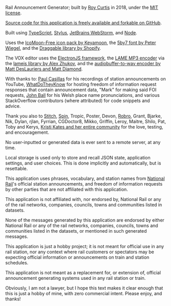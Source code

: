 Rail Announcement Generator; built by [Roy Curtis][0] in 2018, under the [MIT license][1].

[Source code for this application is freely available and forkable on GitHub][2].

Built using [TypeScript][3], [Stylus][4], [JetBrains WebStorm][5], and [Node][6].

Uses the [IcoMoon-Free icon pack by Keyamoon][7], the [5by7 font by Peter Wiegel][8], and
the [Draggable library by Shopify][9].

The VOX editor uses the [ElectronJS framework][18], the [LAME MP3 encoder][19] via the
[lamejs library by Alex Zhukov][20], and the [audiobuffer-to-wav encoder by
Matt DesLauriers and Matt Diamond][21].

With thanks to: [Paul Casillas][10] for his recordings of station announcements on
YouTube, [WhatDoTheyKnow][11] for hosting freedom of information request responses that
contain announcement data, "Mark" for making said FOI requests, [John Ball][17] for his
Welsh place name pronunciations, and various StackOverflow contributors (where attributed)
for code snippets and advice.

Thank you also to [Stitch][12], [Spin][13], Tropic, Poster, Devon, [Robro][14], Grant,
Bjarke, Nik, Dylan, rjlan, Fyrrian, CGDoctor8, Mikko, Griffin, Leroy, Maitre, Shilo, Pat,
Toby and Kerys, [Kristi Kates and her entire community][15] for the love, testing, and
encouragement.

No user-inputted or generated data is ever sent to a remote server, at any time.

Local storage is used only to store and recall JSON state, application settings, and user
choices. This is done implicitly and automatically, but is resettable.

This application uses phrases, vocabulary, and station names from [National Rail][16]'s
official station announcements, and freedom of information requests by other parties
that are not affiliated with this application.

This application is not affiliated with, nor endorsed by, National Rail or any of the rail
networks, companies, councils, towns and communities listed in datasets.

None of the messages generated by this application are endorsed by either National Rail or
any of the rail networks, companies, councils, towns and communities listed in the
datasets, or mentioned in such generated messages.

This application is just a hobby project; it is not meant for official use in any rail
station, nor any context where rail customers or spectators may be expecting official
information or announcements on train and station schedules.

This application is not meant as a replacement for, or extension of, official announcement
generating systems used in any rail station or train.

Obviously, I am not a lawyer, but I hope this text makes it clear enough that this is just
a hobby of mine, with zero commercial intent. Please enjoy, and thanks!

[0]:  https://roycurtis.com
[1]:  https://github.com/RoyCurtis/RAG/blob/master/LICENSE.md
[2]:  https://github.com/RoyCurtis/RAG
[3]:  https://www.typescriptlang.org/
[4]:  http://stylus-lang.com/
[5]:  https://www.jetbrains.com/webstorm/
[6]:  https://nodejs.org/en/
[7]:  https://icomoon.io/
[8]:  http://www.peter-wiegel.de/5by7.html
[9]:  https://shopify.github.io/draggable/
[10]: https://www.youtube.com/channel/UC8Hokjo49qLuy3L4bDS5c8w
[11]: https://www.whatdotheyknow.com/request/london_overground_announcments
[12]: https://laken.net/
[13]: http://calebflatten.com/
[14]: https://robrotheram.com/
[15]: https://www.twitch.tv/kristikates
[16]: http://www.nationalrail.co.uk/
[17]: https://www.jlb2011.co.uk/wales/sounds/index.htm
[18]: https://electronjs.org/
[19]: http://lame.sourceforge.net/
[20]: https://github.com/zhuker/lamejs/
[21]: https://github.com/Jam3/audiobuffer-to-wav/